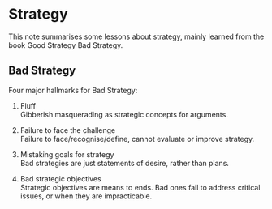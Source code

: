 # Strategy
This note summarises some lessons about strategy, mainly learned from the book
Good Strategy Bad Strategy.

## Bad Strategy
Four major hallmarks for Bad Strategy:

1. Fluff  
   Gibberish masquerading as strategic concepts for arguments.

2. Failure to face the challenge  
   Failure to face/recognise/define, cannot evaluate or improve strategy.

3. Mistaking goals for strategy  
   Bad strategies are just statements of desire, rather than plans.

4. Bad strategic objectives  
   Strategic objectives are means to ends. Bad ones fail to address critical
   issues, or when they are impracticable.
